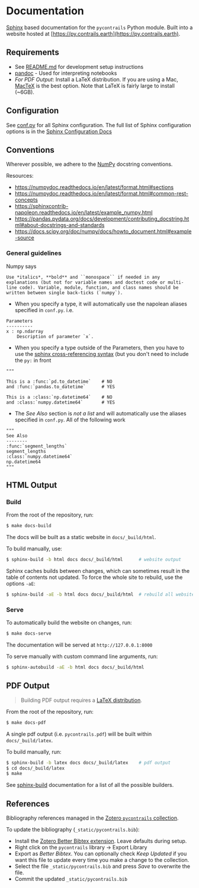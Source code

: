 # Documentation

[Sphinx](https://www.sphinx-doc.org/en/master/) based documentation for the `pycontrails` Python module.
Built into a website hosted at [https://py.contrails.earth](https://py.contrails.earth).

## Requirements

- See [README.md](../README.md) for development setup instructions
- [pandoc](https://pandoc.org/installing.html) - Used for interpreting notebooks
- *For PDF Output*: Install a LaTeX distribution. If you are using a Mac, [MacTeX](https://www.tug.org/mactex/index.html) is the best option. Note that LaTeX is fairly large to install (~6GB).


## Configuration

See [conf.py](source/conf.py) for all Sphinx configuration.
The full list of Sphinx configuration options is in the [Sphinx Configuration Docs](https://www.sphinx-doc.org/en/master/usage/configuration.html)


## Conventions

Wherever possible, we adhere to the [NumPy](https://numpydoc.readthedocs.io/en/latest/format.html) docstring conventions.

Resources:

- https://numpydoc.readthedocs.io/en/latest/format.html#sections
- https://numpydoc.readthedocs.io/en/latest/format.html#common-rest-concepts
- https://sphinxcontrib-napoleon.readthedocs.io/en/latest/example_numpy.html
- https://pandas.pydata.org/docs/development/contributing_docstring.html#about-docstrings-and-standards
- https://docs.scipy.org/doc/numpy/docs/howto_document.html#example-source


### General guidelines

Numpy says

```
Use *italics*, **bold** and ``monospace`` if needed in any explanations (but not for variable names and doctest code or multi-line code). Variable, module, function, and class names should be written between single back-ticks (`numpy`).
```


- When you specify a type, it will automatically use the napolean aliases specified in `conf.py`. i.e.

```
Parameters
----------
x : np.ndarray
    Description of parameter `x`.
```

- When you specify a type outside of the Parameters, then you have to use the [sphinx cross-referencing syntax](https://www.sphinx-doc.org/en/master/usage/restructuredtext/domains.html#cross-referencing-python-objects) (but you don't need to include the `py:` in front

```
"""

This is a :func:`pd.to_datetime`    # NO
and :func:`pandas.to_datetime`      # YES

This is a :class:`np.datetime64`    # NO
and :class:`numpy.datetime64`       # YES

```


- The *See Also* section is *not a list* and will automatically use the aliases specified in `conf.py`. All of the following work

```
"""
See Also
--------
:func:`segment_lengths`
segment_lengths
:class:`numpy.datetime64`
np.datetime64
"""
```

## HTML Output

### Build

From the root of the repository, run:

```bash
$ make docs-build
```

The docs will be built as a static website in `docs/_build/html`.

To build manually, use:

```bash
$ sphinx-build -b html docs docs/_build/html      # website output
```

Sphinx caches builds between changes, which can sometimes result in the table of contents not updated.
To force the whole site to rebuild, use the options `-aE`:

```bash
$ sphinx-build -aE -b html docs docs/_build/html  # rebuild all website output
```

### Serve

To automatically build the website on changes, run:

```bash
$ make docs-serve
```
The documentation will be served at `http://127.0.0.1:8000`

To serve manually with custom command line arguments, run:

```bash
$ sphinx-autobuild -aE -b html docs docs/_build/html
```


## PDF Output

> Building PDF output requires a [LaTeX distribution](https://www.latex-project.org/get/).

From the root of the repository, run:

```bash
$ make docs-pdf
```

A single pdf output (i.e. `pycontrails.pdf`) will be built within `docs/_build/latex`.

To build manually, run:

```bash
$ sphinx-build -b latex docs docs/_build/latex    # pdf output
$ cd docs/_build/latex
$ make
```

See [sphinx-build](https://www.sphinx-doc.org/en/master/man/sphinx-build.html#cmdoption-sphinx-build-b) documentation for a list of all the possible builders.


## References

Bibliography references managed in the [Zotero `pycontrails` collection](https://www.zotero.org/groups/4730892/pycontrails/library).

To update the bibliography (`_static/pycontrails.bib`):

- Install the [Zotero Better Bibtex extension](https://retorque.re/zotero-better-bibtex/installation/). Leave defaults during setup.
- Right click on the `pycontrails` library -> Export Library
- Export as *Better Bibtex*. You can optionally check *Keep Updated* if you want this file to update every time you make a change to the collection.
- Select the file `_static/pycontrails.bib` and press *Save* to overwrite the file.
- Commit the updated `_static/pycontrails.bib`
